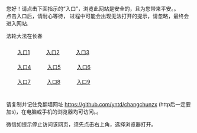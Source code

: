 您好！请点击下面指示的“入口”，浏览此网站是安全的，且为您带来平安。。 <br/>
点击入口后，请耐心等待， 过程中可能会出现无法打开的提示，请忽略，最终会进入网站. </br>

法轮大法在长春<br/>
<div style="padding:10px"><a style="margin:20px" target="_blank" href="https://d8h9qz12kvbdn.cloudfront.net/2Qpsp?jvjkixs" id="ccLink1" rel="nofollow">入口1</a> <a target="_blank" style="margin:20px" href="https://d6pez3eaahwpf.cloudfront.net/2Qpsp?ohkerzbr" id="ccLink2" rel="nofollow">入口2</a> <a style="margin:20px" target="_blank" href="https://d1qgb0d9vozzys.cloudfront.net/2Qpsp?szyrwkdk" id="ccLink3" rel="nofollow">入口3</a></div>

<div style="padding:10px" ><a style="margin:20px" target="_blank" href="https://d8h9qz12kvbdn.cloudfront.net/2Qpsp?jvjkixs" id="ccLink4" rel="nofollow">入口4</a> <a style="margin:20px" href="https://d6pez3eaahwpf.cloudfront.net/2Qpsp?ohkerzbr" target="_blank" id="ccLink5" rel="nofollow">入口5</a> <a style="margin:20px" href="https://d1qgb0d9vozzys.cloudfront.net/2Qpsp?szyrwkdk" target="_blank" id="ccLink6" rel="nofollow">入口6</a></div>

<div style="padding:10px"><a style="margin:20px" target="_blank" href="https://d8h9qz12kvbdn.cloudfront.net/2Qpsp?jvjkixs" id="ccLink7" rel="nofollow">入口7</a> <a style="margin:20px" href="https://d6pez3eaahwpf.cloudfront.net/2Qpsp?ohkerzbr" target="_blank" id="ccLink8" rel="nofollow">入口8</a> <a style="margin:20px" target="_blank" href="https://d1qgb0d9vozzys.cloudfront.net/2Qpsp?szyrwkdk" id="ccLink9" rel="nofollow">入口9</a></div>

<br/>



请复制并记住免翻墙网址 https://github.com/yntd/changchunzx (http后一定要加s)，在电脑或手机的浏览器均可访问。。<br/>

微信如提示停止访问该网页，须先点击右上角，选择浏览器打开。
